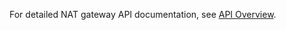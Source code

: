 For detailed NAT gateway API documentation, see [API Overview](https://intl.cloud.tencent.com/document/product/215/15755#.E4.BA.91.E8.81.94.E7.BD.91.E7.9B.B8.E5.85.B3.E6.8E.A5.E5.8F.A3).
